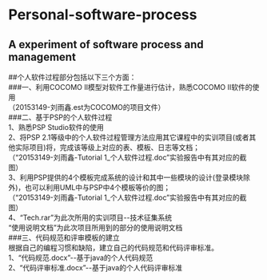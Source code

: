 # Personal-software-process

A experiment of software process and management
-----------------------------------------------
##个人软件过程部分包括以下三个方面：<br>
###一、利用COCOMO II模型对软件工作量进行估计，熟悉COCOMO II软件的使用<br>
    （20153149-刘雨鑫.est为COCOMO的项目文件）<br>
###二、基于PSP的个人软件过程<br>
    1、熟悉PSP Studio软件的使用<br>
    2、将PSP 2.1等级中的个人软件过程管理方法应用其它课程中的实训项目(或者其他实际项目)将，完成该等级上对应的表、模板、日志等文档；<br>
       （“20153149-刘雨鑫-Tutorial 1_个人软件过程.doc”实验报告中有其对应的截图）<br>
    3、利用PSP提供的4个模板完成系统的设计和其中一些模块的设计(登录模块除外)，也可以利用UML中与PSP中4个模板等价的图；<br>
       （“20153149-刘雨鑫-Tutorial 1_个人软件过程.doc”实验报告中有其对应的截图）<br>
    4、“Tech.rar”为此次所用的实训项目--技术征集系统<br>
       “使用说明文档”为此次项目所用到的部分的使用说明文档<br>
###三、代码规范和评审模板的建立<br>
    根据自己的编程习惯和缺陷，建立自己的代码规范和代码评审标准。<br>
    1、“代码规范.docx”--基于java的个人代码规范<br>
    2、“代码评审标准.docx”--基于java的个人代码评审标准<br>



